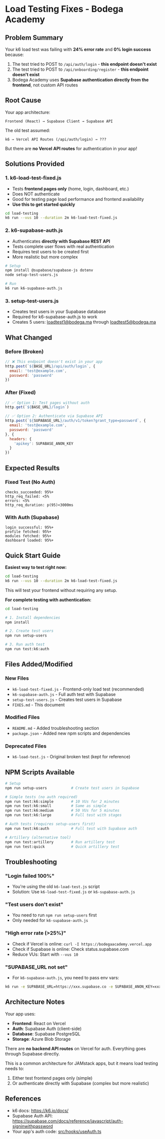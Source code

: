 # Load Testing Fixes - Bodega Academy

## Problem Summary

Your k6 load test was failing with **24% error rate** and **0% login success** because:

1. The test tried to POST to `/api/auth/login` - **this endpoint doesn't exist**
2. The test tried to POST to `/api/onboarding/register` - **this endpoint doesn't exist**
3. Bodega Academy uses **Supabase authentication directly from the frontend**, not custom API routes

## Root Cause

Your app architecture:
```
Frontend (React) → Supabase Client → Supabase API
```

The old test assumed:
```
k6 → Vercel API Routes (/api/auth/login) → ???
```

But there are **no Vercel API routes** for authentication in your app!

## Solutions Provided

### 1. k6-load-test-fixed.js
- Tests **frontend pages only** (home, login, dashboard, etc.)
- Does NOT authenticate
- Good for testing page load performance and frontend availability
- **Use this to get started quickly**

```bash
cd load-testing
k6 run --vus 10 --duration 2m k6-load-test-fixed.js
```

### 2. k6-supabase-auth.js
- Authenticates **directly with Supabase REST API**
- Tests complete user flows with real authentication
- Requires test users to be created first
- More realistic but more complex

```bash
# Setup
npm install @supabase/supabase-js dotenv
node setup-test-users.js

# Run
k6 run k6-supabase-auth.js
```

### 3. setup-test-users.js
- Creates test users in your Supabase database
- Required for k6-supabase-auth.js to work
- Creates 5 users: loadtest1@bodega.ma through loadtest5@bodega.ma

## What Changed

### Before (Broken)
```javascript
// ❌ This endpoint doesn't exist in your app
http.post(`${BASE_URL}/api/auth/login`, {
  email: 'test@example.com',
  password: 'password'
})
```

### After (Fixed)
```javascript
// ✅ Option 1: Test pages without auth
http.get(`${BASE_URL}/login`)

// ✅ Option 2: Authenticate via Supabase API
http.post(`${SUPABASE_URL}/auth/v1/token?grant_type=password`, {
  email: 'test@example.com',
  password: 'password'
}, {
  headers: {
    'apikey': SUPABASE_ANON_KEY
  }
})
```

## Expected Results

### Fixed Test (No Auth)
```
checks_succeeded: 95%+
http_req_failed: <5%
errors: <5%
http_req_duration: p(95)<3000ms
```

### With Auth (Supabase)
```
login successful: 95%+
profile fetched: 95%+
modules fetched: 95%+
dashboard loaded: 95%+
```

## Quick Start Guide

**Easiest way to test right now:**

```bash
cd load-testing
k6 run --vus 10 --duration 2m k6-load-test-fixed.js
```

This will test your frontend without requiring any setup.

**For complete testing with authentication:**

```bash
cd load-testing

# 1. Install dependencies
npm install

# 2. Create test users
npm run setup-users

# 3. Run auth test
npm run test:k6:auth
```

## Files Added/Modified

### New Files
- `k6-load-test-fixed.js` - Frontend-only load test (recommended)
- `k6-supabase-auth.js` - Full auth test with Supabase
- `setup-test-users.js` - Creates test users in Supabase
- `FIXES.md` - This document

### Modified Files
- `README.md` - Added troubleshooting section
- `package.json` - Added new npm scripts and dependencies

### Deprecated Files
- `k6-load-test.js` - Original broken test (kept for reference)

## NPM Scripts Available

```bash
# Setup
npm run setup-users           # Create test users in Supabase

# Simple tests (no auth required)
npm run test:k6:simple        # 10 VUs for 2 minutes
npm run test:k6:small         # Same as simple
npm run test:k6:medium        # 50 VUs for 5 minutes
npm run test:k6:large         # Full test with stages

# Auth tests (requires setup-users first)
npm run test:k6:auth          # Full test with Supabase auth

# Artillery (alternative tool)
npm run test:artillery        # Run artillery test
npm run test:quick            # Quick artillery test
```

## Troubleshooting

### "Login failed 100%"
- You're using the old `k6-load-test.js` script
- Solution: Use `k6-load-test-fixed.js` or `k6-supabase-auth.js`

### "Test users don't exist"
- You need to run `npm run setup-users` first
- Only needed for `k6-supabase-auth.js`

### "High error rate (>25%)"
- Check if Vercel is online: `curl -I https://bodegaacademy.vercel.app`
- Check if Supabase is online: Check status.supabase.com
- Reduce VUs: Start with `--vus 10`

### "SUPABASE_URL not set"
- For `k6-supabase-auth.js`, you need to pass env vars:
```bash
k6 run -e SUPABASE_URL=https://xxx.supabase.co -e SUPABASE_ANON_KEY=xxx k6-supabase-auth.js
```

## Architecture Notes

Your app uses:
- **Frontend**: React on Vercel
- **Auth**: Supabase Auth (client-side)
- **Database**: Supabase PostgreSQL
- **Storage**: Azure Blob Storage

There are **no backend API routes** on Vercel for auth. Everything goes through Supabase directly.

This is a common architecture for JAMstack apps, but it means load testing needs to:
1. Either test frontend pages only (simple)
2. Or authenticate directly with Supabase (complex but more realistic)

## References

- k6 docs: https://k6.io/docs/
- Supabase Auth API: https://supabase.com/docs/reference/javascript/auth-signinwithpassword
- Your app's auth code: [src/hooks/useAuth.ts](../src/hooks/useAuth.ts)
